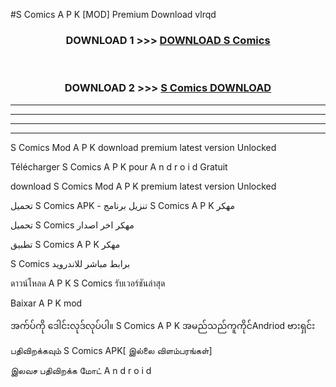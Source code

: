 #S Comics  A P K [MOD] Premium Download vlrqd



<div align="center">

<h3>DOWNLOAD 1 >>> <a href="https://teeasianyam.web.app?sq=S Comics ">DOWNLOAD S Comics  </a></h3><br>

<h3>DOWNLOAD 2 >>> <a href="https://teeasianyam.web.app?sq=S Comics  ">S Comics   DOWNLOAD </a></h3>

</div>


----------------------------------------------------------

----------------------------------------------------------

----------------------------------------------------------

----------------------------------------------------------


S Comics   Mod A P K download premium latest version Unlocked

Télécharger S Comics   A P K pour A n d r o i d Gratuit

download S Comics   Mod A P K premium latest version Unlocked

تحميل S Comics   APK - تنزيل برنامج S Comics   A P K مهكر

تحميل S Comics   مهكر اخر اصدار

تطبيق S Comics   A P K مهكر

S Comics   برابط مباشر للاندرويد

ดาวน์โหลด A P K S Comics   รับเวอร์ชันล่าสุด

Baixar A P K mod

အက်ပ်ကို ဒေါင်းလုဒ်လုပ်ပါ။ S Comics   A P K အမည်သည်ကူကိုင်Andriod ဗားရှင်း

பதிவிறக்கவும் S Comics   APK[ இல்லை விளம்பரங்கள்] 
 
இலவச பதிவிறக்க மோட் A n d r o i d



